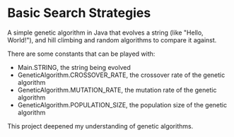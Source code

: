 # Basic Search Strategies

A simple genetic algorithm in Java that evolves a string (like "Hello, World!"), and hill climbing and random algorithms to compare it against.

There are some constants that can be played with:

 - Main.STRING, the string being evolved
 - GeneticAlgorithm.CROSSOVER_RATE, the crossover rate of the genetic algorithm
 - GeneticAlgorithm.MUTATION_RATE, the mutation rate of the genetic algorithm
 - GeneticAlgorithm.POPULATION_SIZE, the population size of the genetic algorithm

This project deepened my understanding of genetic algorithms.
